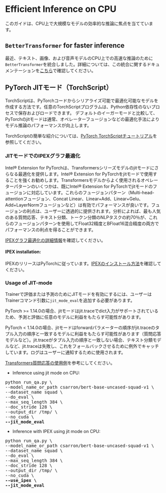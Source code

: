 <!--Copyright 2023 The HuggingFace Team. All rights reserved.

Licensed under the Apache License, Version 2.0 (the "License"); you may not use this file except in compliance with
the License. You may obtain a copy of the License at

http://www.apache.org/licenses/LICENSE-2.0

Unless required by applicable law or agreed to in writing, software distributed under the License is distributed on
an "AS IS" BASIS, WITHOUT WARRANTIES OR CONDITIONS OF ANY KIND, either express or implied. See the License for the

⚠️ Note that this file is in Markdown but contain specific syntax for our doc-builder (similar to MDX) that may not be
rendered properly in your Markdown viewer.

-->


# Efficient Inference on CPU

このガイドは、CPU上で大規模なモデルの効率的な推論に焦点を当てています。

## `BetterTransformer` for faster inference

最近、テキスト、画像、および音声モデルのCPU上での高速な推論のために`BetterTransformer`を統合しました。詳細については、この統合に関するドキュメンテーションを[こちら](https://huggingface.co/docs/optimum/bettertransformer/overview)で確認してください。

## PyTorch JITモード（TorchScript）
TorchScriptは、PyTorchコードからシリアライズ可能で最適化可能なモデルを作成する方法です。任意のTorchScriptプログラムは、Python依存性のないプロセスで保存およびロードできます。
デフォルトのイーガーモードと比較して、PyTorchのjitモードは通常、オペレーターフュージョンなどの最適化手法によりモデル推論のパフォーマンスが向上します。

TorchScriptの簡単な紹介については、[PyTorch TorchScriptチュートリアル](https://pytorch.org/tutorials/beginner/Intro_to_TorchScript_tutorial.html#tracing-modules)を参照してください。

### JITモードでのIPEXグラフ最適化
Intel® Extension for PyTorchは、Transformersシリーズモデルのjitモードにさらなる最適化を提供します。Intel® Extension for PyTorchをjitモードで使用することを強くお勧めします。Transformersモデルからよく使用されるオペレーターパターンのいくつかは、既にIntel® Extension for PyTorchでjitモードのフュージョンに対応しています。これらのフュージョンパターン（Multi-head-attentionフュージョン、Concat Linear、Linear+Add、Linear+Gelu、Add+LayerNormフュージョンなど）は有効でパフォーマンスが良いです。フュージョンの利点は、ユーザーに透過的に提供されます。分析によれば、最も人気のある質問応答、テキスト分類、トークン分類のNLPタスクの約70％が、これらのフュージョンパターンを使用してFloat32精度とBFloat16混合精度の両方でパフォーマンスの利点を得ることができます。

[IPEXグラフ最適化の詳細情報](https://intel.github.io/intel-extension-for-pytorch/cpu/latest/tutorials/features/graph_optimization.html)を確認してください。

#### IPEX installation:

IPEXのリリースはPyTorchに従っています。[IPEXのインストール方法](https://intel.github.io/intel-extension-for-pytorch/)を確認してください。

### Usage of JIT-mode
Trainerで評価または予測のためにJITモードを有効にするには、ユーザーはTrainerコマンド引数に`jit_mode_eval`を追加する必要があります。

<Tip warning={true}>

PyTorch >= 1.14.0の場合、jitモードはjit.traceでdict入力がサポートされているため、予測と評価に任意のモデルに利益をもたらす可能性があります。

PyTorch < 1.14.0の場合、jitモードはforwardパラメーターの順序がjit.traceのタプル入力の順序と一致するモデルに利益をもたらす可能性があります（質問応答モデルなど）。jit.traceがタプル入力の順序と一致しない場合、テキスト分類モデルなど、jit.traceは失敗し、これをフォールバックさせるために例外でキャッチしています。ログはユーザーに通知するために使用されます。

</Tip>

[Transformers質問応答の使用例](https://github.com/huggingface/transformers/tree/main/examples/pytorch/question-answering)を参考にしてください。

- Inference using jit mode on CPU:
<pre>python run_qa.py \
--model_name_or_path csarron/bert-base-uncased-squad-v1 \
--dataset_name squad \
--do_eval \
--max_seq_length 384 \
--doc_stride 128 \
--output_dir /tmp/ \
--no_cuda \
<b>--jit_mode_eval </b></pre> 

- Inference with IPEX using jit mode on CPU:
<pre>python run_qa.py \
--model_name_or_path csarron/bert-base-uncased-squad-v1 \
--dataset_name squad \
--do_eval \
--max_seq_length 384 \
--doc_stride 128 \
--output_dir /tmp/ \
--no_cuda \
<b>--use_ipex \</b>
<b>--jit_mode_eval</b></pre> 
